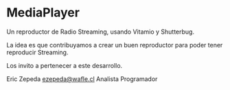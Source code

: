 MediaPlayer
===========

Un reproductor de Radio Streaming, usando Vitamio y Shutterbug.

La idea es que contribuyamos a crear un buen reproductor para poder tener reproducir Streaming.

Los invito a pertenecer a este desarrollo.

Eric Zepeda
ezepeda@wafle.cl
Analista Programador
